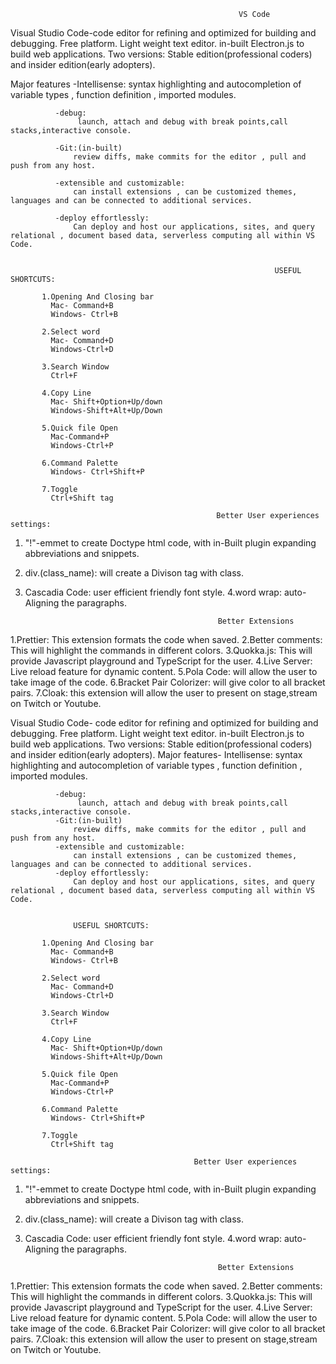                                                        VS Code


Visual Studio Code-code editor for refining and optimized for building and debugging.
                   Free platform.
                   Light weight text editor.
                   in-built Electron.js to build web applications.
                   Two versions: Stable edition(professional coders) and insider edition(early adopters).
                   
Major features
               -Intellisense:
                    syntax highlighting and autocompletion of variable types , function definition , imported modules.
                   
              -debug:
                   launch, attach and debug with break points,call stacks,interactive console.
                   
              -Git:(in-built)
                  review diffs, make commits for the editor , pull and push from any host.
                  
              -extensible and customizable:
                  can install extensions , can be customized themes, languages and can be connected to additional services.
                  
              -deploy effortlessly:
                  Can deploy and host our applications, sites, and query relational , document based data, serverless computing all within VS Code.
                  
                  
                                                               USEFUL SHORTCUTS:
          
           1.Opening And Closing bar     
             Mac- Command+B
             Windows- Ctrl+B
             
           2.Select word
             Mac- Command+D
             Windows-Ctrl+D
             
           3.Search Window
             Ctrl+F
             
           4.Copy Line
             Mac- Shift+Option+Up/down
             Windows-Shift+Alt+Up/Down
             
           5.Quick file Open
             Mac-Command+P
             Windows-Ctrl+P
            
           6.Command Palette
             Windows- Ctrl+Shift+P
             
           7.Toggle
             Ctrl+Shift tag
             
                                                  Better User experiences settings:
             
   1. "!"-emmet to create Doctype html code, with in-Built plugin expanding abbreviations and snippets.
   2. div.(class_name): will create a Divison tag with class.
   3. Cascadia Code: user efficient friendly font style.
   4.word wrap: auto-Aligning the paragraphs.
   
                                                     Better Extensions
   
   1.Prettier: This extension formats the code when saved.
   2.Better comments: This will highlight the commands in different colors.
   3.Quokka.js: This will provide Javascript playground and TypeScript  for the user.
   4.Live Server: Live reload feature for dynamic content.
   5.Pola Code: will allow the user to take image of the code.
   6.Bracket Pair Colorizer: will give color to all bracket pairs.
   7.Cloak: this extension will allow the user to present on stage,stream on Twitch or Youtube.
             
             

Visual Studio Code-
                   code editor for refining and optimized for building and debugging.
                   Free platform.
                   Light weight text editor.
                   in-built Electron.js to build web applications.
                   Two versions: Stable edition(professional coders) and insider edition(early adopters).
Major features-
               Intellisense:
                   syntax highlighting and autocompletion of variable types , function definition , imported modules.
                   
              -debug:
                   launch, attach and debug with break points,call stacks,interactive console.
              -Git:(in-built)
                  review diffs, make commits for the editor , pull and push from any host.
              -extensible and customizable:
                  can install extensions , can be customized themes, languages and can be connected to additional services.
              -deploy effortlessly:
                  Can deploy and host our applications, sites, and query relational , document based data, serverless computing all within VS Code.
                  
                  
                  USEFUL SHORTCUTS:
                  
           1.Opening And Closing bar     
             Mac- Command+B
             Windows- Ctrl+B
             
           2.Select word
             Mac- Command+D
             Windows-Ctrl+D
             
           3.Search Window
             Ctrl+F
             
           4.Copy Line
             Mac- Shift+Option+Up/down
             Windows-Shift+Alt+Up/Down
             
           5.Quick file Open
             Mac-Command+P
             Windows-Ctrl+P
            
           6.Command Palette
             Windows- Ctrl+Shift+P
             
           7.Toggle
             Ctrl+Shift tag
             
                                             Better User experiences settings:
             
   1. "!"-emmet to create Doctype html code, with in-Built plugin expanding abbreviations and snippets.
   2. div.(class_name): will create a Divison tag with class.
   3. Cascadia Code: user efficient friendly font style.
   4.word wrap: auto-Aligning the paragraphs.
   
                                                     Better Extensions
   
   1.Prettier: This extension formats the code when saved.
   2.Better comments: This will highlight the commands in different colors.
   3.Quokka.js: This will provide Javascript playground and TypeScript  for the user.
   4.Live Server: Live reload feature for dynamic content.
   5.Pola Code: will allow the user to take image of the code.
   6.Bracket Pair Colorizer: will give color to all bracket pairs.
   7.Cloak: this extension will allow the user to present on stage,stream on Twitch or Youtube.
             
             
